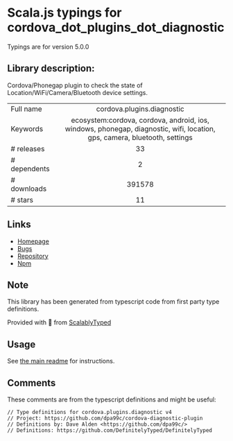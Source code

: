 
# Scala.js typings for cordova_dot_plugins_dot_diagnostic

Typings are for version 5.0.0

## Library description:
Cordova/Phonegap plugin to check the state of Location/WiFi/Camera/Bluetooth device settings.

|                    |                 |
| ------------------ | :-------------: |
| Full name          | cordova.plugins.diagnostic |
| Keywords           | ecosystem:cordova, cordova, android, ios, windows, phonegap, diagnostic, wifi, location, gps, camera, bluetooth, settings |
| # releases         | 33 |
| # dependents       | 2 |
| # downloads        | 391578 |
| # stars            | 11 |

## Links
- [Homepage](https://github.com/dpa99c/cordova-diagnostic-plugin#readme)
- [Bugs](https://github.com/dpa99c/cordova-diagnostic-plugin/issues)
- [Repository](https://github.com/dpa99c/cordova-diagnostic-plugin)
- [Npm](https://www.npmjs.com/package/cordova.plugins.diagnostic)
    


## Note
This library has been generated from typescript code from first party type definitions.

Provided with :purple_heart: from [ScalablyTyped](https://github.com/oyvindberg/ScalablyTyped)

## Usage
See [the main readme](../../readme.md) for instructions.

## Comments

These comments are from the typescript definitions and might be useful:
```
// Type definitions for cordova.plugins.diagnostic v4
// Project: https://github.com/dpa99c/cordova-diagnostic-plugin
// Definitions by: Dave Alden <https://github.com/dpa99c/>
// Definitions: https://github.com/DefinitelyTyped/DefinitelyTyped

```

